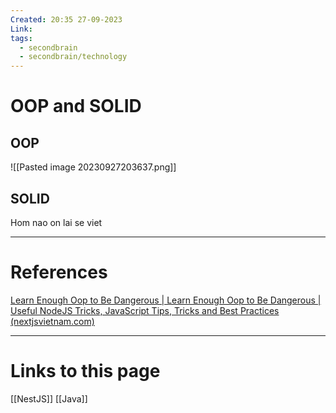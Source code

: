 ```yaml
---
Created: 20:35 27-09-2023
Link: 
tags:
  - secondbrain
  - secondbrain/technology
---
```


# OOP and SOLID

## OOP


![[Pasted image 20230927203637.png]]

## SOLID
Hom nao on lai se viet


--- 
# References

[Learn Enough Oop to Be Dangerous | Learn Enough Oop to Be Dangerous | Useful NodeJS Tricks, JavaScript Tips, Tricks and Best Practices (nextjsvietnam.com)](https://nextjsvietnam.com/post/learn-enough-oop-to-be-dangerous/)

--- 
# Links to this page
[[NestJS]]
[[Java]]